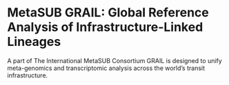 # MetaSUB GRAIL: Global Reference Analysis of Infrastructure-Linked Lineages

A part of The International MetaSUB Consortium GRAIL is designed to unify meta-genomics and transcriptomic analysis across the world’s transit infrastructure.
